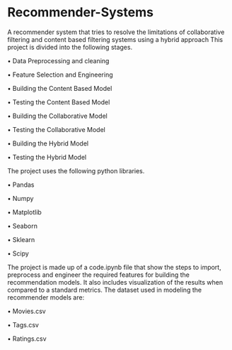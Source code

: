 # Recommender-Systems
A recommender system that tries to resolve the limitations of collaborative filtering and content based filtering systems using a hybrid approach
This project is divided into the following stages.

•	Data Preprocessing and cleaning

•	Feature Selection and Engineering 

•	Building the Content Based Model

•	Testing the Content Based Model

•	Building the Collaborative Model

•	Testing the Collaborative Model

•	Building the Hybrid Model

•	Testing the Hybrid Model

The project uses the following python libraries.

•	Pandas

•	Numpy

•	Matplotlib

•	Seaborn

•	Sklearn

•	Scipy

The project is made up of a code.ipynb file that show the steps to import, preprocess and engineer the required features for building the recommendation models. It also includes visualization of the results when compared to a standard metrics.
The dataset used in modeling the recommender models are:

•	Movies.csv

•	Tags.csv 

•	Ratings.csv


